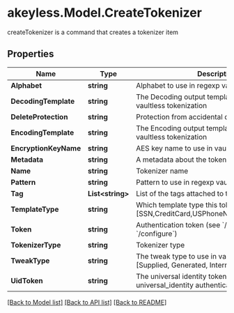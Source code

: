 # akeyless.Model.CreateTokenizer
createTokenizer is a command that creates a tokenizer item

## Properties

Name | Type | Description | Notes
------------ | ------------- | ------------- | -------------
**Alphabet** | **string** | Alphabet to use in regexp vaultless tokenization | [optional] 
**DecodingTemplate** | **string** | The Decoding output template to use in regexp vaultless tokenization | [optional] 
**DeleteProtection** | **string** | Protection from accidental deletion of this item | [optional] 
**EncodingTemplate** | **string** | The Encoding output template to use in regexp vaultless tokenization | [optional] 
**EncryptionKeyName** | **string** | AES key name to use in vaultless tokenization | [optional] 
**Metadata** | **string** | A metadata about the tokenizer | [optional] 
**Name** | **string** | Tokenizer name | 
**Pattern** | **string** | Pattern to use in regexp vaultless tokenization | [optional] 
**Tag** | **List&lt;string&gt;** | List of the tags attached to this key | [optional] 
**TemplateType** | **string** | Which template type this tokenizer is used for [SSN,CreditCard,USPhoneNumber,Email,Regexp] | 
**Token** | **string** | Authentication token (see &#x60;/auth&#x60; and &#x60;/configure&#x60;) | [optional] 
**TokenizerType** | **string** | Tokenizer type | 
**TweakType** | **string** | The tweak type to use in vaultless tokenization [Supplied, Generated, Internal, Masking] | [optional] 
**UidToken** | **string** | The universal identity token, Required only for universal_identity authentication | [optional] 

[[Back to Model list]](../README.md#documentation-for-models) [[Back to API list]](../README.md#documentation-for-api-endpoints) [[Back to README]](../README.md)

